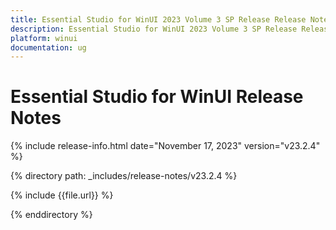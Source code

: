 ```yaml
---
title: Essential Studio for WinUI 2023 Volume 3 SP Release Release Notes  
description: Essential Studio for WinUI 2023 Volume 3 SP Release Release Notes  
platform: winui
documentation: ug
---
```


# Essential Studio for WinUI  Release Notes  

{% include release-info.html date="November 17, 2023"  version="v23.2.4" %} 

{% directory path: _includes/release-notes/v23.2.4 %}

{% include {{file.url}} %}

{% enddirectory %}